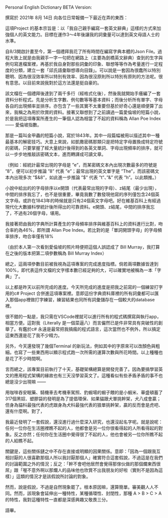 Personal English Dictionary BETA Version: 

撰寫於 2021年 8月 14日
向各位日常報備一下最近在弄的東西：

這項Project 的基本宗旨是：以「我自己親手編寫一套英文辭典」這樣的方式來加強個人的英文能力。目標在運作3～4年後讓我的詞彙量可以達到英文母語人士的水準。

自8/3開啟計畫至今，第一個禮拜我花了所有時間在編寫字典本體的Json File。過程大致上就是由我親手一字一句把在網路上（主要為劍橋英文辭典）查到的生字與例句寫進檔案裡，再基於我自身對那些詞彙的印象、聯想等等作為考量進行一定程度的分類，建立一套「邱氏語彙聯想導向目錄」。可以說是一套因為很蠢所以特別聰明、因為很沒效率所以特別有效率、因為很沒原則所以特別有原則的方法呢。很有意思。以目前來說我對於這方法還是挺自豪的。

該文檔在一個禮拜後達到了兩千多行（經格式化後），然後我就開始手癢編了一套資料分析程式。先是分析生字數、例句數等等基本資料；而後分析所有單字、字母各自的出現頻率並排序。亦包含了一些其實不太重要但基於好奇心還是順便算了出來，我稱之為用於欣賞的資料。接著又聯想到了之前讀過一篇愛倫坡的短篇小說，於是我把這項專案所產生的一筆個人認為相當了不起的資料稱為 Allan Poe Index —— 愛倫坡指數。

那是一篇叫金甲蟲的短篇小說，寫於1843年。其中一段篇幅被用以描述其中一種最基本的解密技巧。大意上來說，如凱撒密碼那類只是把特定字母置換成特定符號的密碼，只要掌握了經大量統計後得到的各英文單詞、字母出現頻率的排序，就可以一步步地推敲該密碼文本，進而轉譯成可讀文章。

（例如：經統計最常出現的字母是 ”e”，而某密碼文本內出現次數最多的符號是 ”8”，便可以初步推論 ”8” 代表 ”e”；最常出現的英文單字是 ”The”，而該密碼文本內出現多次 ”$&8”，如此進一步推論 ”$” 代表 ”t”、”&” 代表 ”h”。以此類推。）

小說中給出的的字母排序以e開頭（代表最常出現的字母）、z結尾（最少出現），中間的排序我忘了，也不是很重要，畢竟我數了數發現他寫的序列僅包含24個英文字母。或許在1843年的時候就是只有24個英文字母吧。好在維基百科上有經過現代化大數據科學統計後所得出的可靠資料。e開頭、z結尾，中間的排序我忘了，不過有26個字母，堪用。

我接著把由我的字典所計算產生的字母頻率排序與維基百科上的資料進行比對，吻合率約為46%，即所謂 Allan Poe Index。若比對的是「單詞開頭字母」的字母頻率排序，吻合率僅有18%

（由於本人第一次看到愛倫坡的照片時便把這個人誤認成了 Bill Murray，我打算在之後的版本把第二項參數稱為 Bill Murray Index）

總之，這兩項參數目前被我視為這項專案的完成進度指標。倘若兩項數據皆達到100%，即代表這件文檔的文字樣本數已經足夠的大，可以確實地被稱為一本「字典」了。

以上都是昨天以前所完成的進度。今天所完成的進度是把我之前寫的一個練習打字用的c# Project 合併進這項專案裡。意即這份字典資料庫裡的所有詞彙都可以匯入那個app裡做打字練習，練習結果也同所有詞彙儲存在一個較大的database裡。

很不錯的一點是，我只需在VSCode裡就可以進行所有的程式碼撰寫與執行app，相當方便。這對我（Literally 是一個菜逼八）而言儼然已是件非常具有突破性的創舉了。有鑑於c# 永遠是最常把我搞瘋的程式語言，這次當然也不例外，所以搞定這東西還是花了我不少精力。

另外，今天還發現了幾個Terminal 的新玩法，例如其中的字原來可以改顏色與粗細。也寫了一些東西用以顯示程式跑一次所需的運算次數與所花時間。以上種種也是花了不少時間啊。

言而總之，該專案目前執行了十天，基礎架構總算是開發完善了。因為要搞學習英文的應用程式架構的緣故也有三天沒學習英文了。這種看似有些矛盾矛盾的事不也總是沒少出現嘛 ——

用咖啡吞安眠藥、騎機車去考機車駕照、釣蝦場的蝦子餵的是小蝦米、華盛頓蓄了317個黑奴、塑膠袋的發明是為了提倡環保、如果貓跟犬單挑幹架，犬八成會贏；但身為貓科最強代表的虎跟身為犬科最強代表的狼單挑幹架，贏的反而會是虎吧、還有什麼啊。對了，

我最近發明了一套假說，還沒進行過什麼深入研究，也還沒起名字呢。就是說呢：任何一位你在生活圈裡瞧不起的人，他都會是另一位你很看得起的人所看得起的對象。反之亦然；任何你在生活圈中覺得很了不起的人，他也會被另一位你所瞧不起的人給瞧不起。

關鍵是，這些關係鏈之中不存在直接或明顯的因果關係。意即：「因為一個跟我互相討厭的人很喜歡那個人所以我討厭那個人」確實符合這套假說，不過這是在我們的討論範圍之外的情況；反之：「幹不會吧他居然會覺得那傢伙做的那個爛東西很屌」跟「喔不意外啊以那爛人的品味他也欣賞不出我朋友的好啦（實則不是因為這樣）」這類的情況才是該假說所討論的對象。

然而，說是假說，不過是自然現象罷了。根本原因嘛，還算簡單。審美觀人人不同。然而，該現象會延伸出一種特性，某種循環性、封閉性，那種 A > B > C > A 的特性，我對這種特性一直都是深感興趣又敬畏三分。

語畢。
